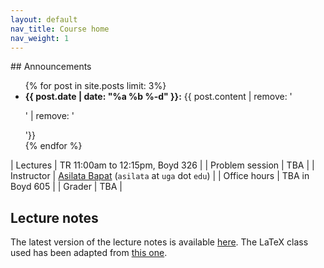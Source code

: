 ```yaml
---
layout: default
nav_title: Course home
nav_weight: 1
---
```


<div id="about">

<div>
## Announcements
<ul>
{% for post in site.posts limit: 3%}
<li>
<strong>{{ post.date | date: "%a %b %-d" }}:</strong> {{ post.content | remove: '<p>' | remove: '</p>'}}
</li>
{% endfor %}
</ul>
</div>

<div class="classinfo">

| Lectures        | TR 11:00am to 12:15pm, Boyd 326                                            |
| Problem session | TBA                                                                        |
| Instructor      | [Asilata Bapat](https://asilata.github.io/) (`asilata` at `uga` dot `edu`) |
| Office hours    | TBA in Boyd 605                                                            |
| Grader          | TBA                                                                        |

</div>


</div>

## Lecture notes
The latest version of the lecture notes is available [here](https://www.overleaf.com/read/rfcvwktkdtzn).
The LaTeX class used has been adapted from [this one](http://blog.poormansmath.net/latex-class-for-lecture-notes/).

